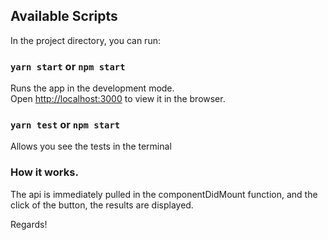 ## Available Scripts

In the project directory, you can run:

### `yarn start` or `npm start`

Runs the app in the development mode.<br />
Open [http://localhost:3000](http://localhost:3000) to view it in the browser.

### `yarn test` or `npm start`

Allows you see the tests in the terminal

### How it works.

The api is immediately pulled in the componentDidMount function,
and the click of the button, the results are displayed.

Regards!
